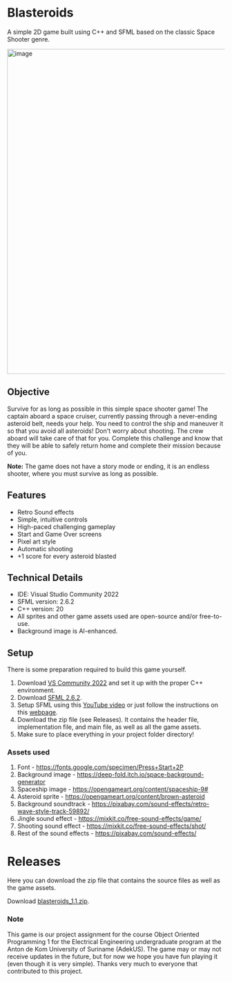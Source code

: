 # Blasteroids
A simple 2D game built using C++ and SFML based on the classic Space Shooter genre.

<img width="1282" height="752" alt="image" src="https://github.com/user-attachments/assets/bab75e5d-8d73-4b20-b602-50813064cbdd" />

## Objective
Survive for as long as possible in this simple space shooter game! The captain aboard a space cruiser, currently passing through 
a never-ending asteroid belt, needs your help. You need to control the ship and maneuver it so that you avoid all asteroids! 
Don't worry about shooting. The crew aboard will take care of that for you. Complete this challenge and know that they will be
able to safely return home and complete their mission because of you.

**Note:** The game does not have a story mode or ending, it is an endless shooter, where you must survive as long as possible.

## Features
- Retro Sound effects
- Simple, intuitive controls
- High-paced challenging gameplay
- Start and Game Over screens
- Pixel art style
- Automatic shooting
- +1 score for every asteroid blasted

## Technical Details
- IDE: Visual Studio Community 2022
- SFML version: 2.6.2
- C++ version: 20
- All sprites and other game assets used are open-source and/or free-to-use.
- Background image is AI-enhanced.

## Setup
There is some preparation required to build this game yourself.
1. Download [VS Community 2022](https://visualstudio.microsoft.com/vs/community/) and set it up with the proper C++ environment.
2. Download [SFML 2.6.2](https://www.sfml-dev.org/download/sfml/2.6.2/).
3. Setup SFML using this [YouTube video](https://youtu.be/qvg8BXXWpCE?si=WVfaDAgOtL5sJIRj) or just follow the instructions on this [webpage](https://www.sfml-dev.org/tutorials/2.6/).
4. Download the zip file (see Releases). It contains the header file, implementation file, and main file, as well as all the game assets.
5. Make sure to place everything in your project folder directory!

### Assets used
1. Font - https://fonts.google.com/specimen/Press+Start+2P
2. Background image - https://deep-fold.itch.io/space-background-generator
3. Spaceship image - https://opengameart.org/content/spaceship-9#
4. Asteroid sprite - https://opengameart.org/content/brown-asteroid
5. Background soundtrack - https://pixabay.com/sound-effects/retro-wave-style-track-59892/
6. Jingle sound effect - https://mixkit.co/free-sound-effects/game/
7. Shooting sound effect - https://mixkit.co/free-sound-effects/shot/
8. Rest of the sound effects - https://pixabay.com/sound-effects/




# Releases
Here you can download the zip file that contains the source files as well as the game assets.

Download [blasteroids_1.1.zip](https://github.com/user-attachments/files/21419852/blasteroids_1.1.zip).





### Note
This game is our project assignment for the course Object Oriented Programming 1 for the Electrical Engineering undergraduate program at the Anton de Kom University of Suriname (AdekUS). The game may or may not receive updates in the future, but for now we hope you have fun playing it (even though it is very simple). Thanks very much to everyone that contributed to this project.
